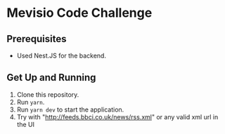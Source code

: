 # Mevisio Code Challenge

## Prerequisites

* Used Nest.JS for the backend.

## Get Up and Running

1. Clone this repository.
2. Run `yarn`.
3. Run `yarn dev` to start the application. 
4. Try with "http://feeds.bbci.co.uk/news/rss.xml" or any valid xml url in the UI

